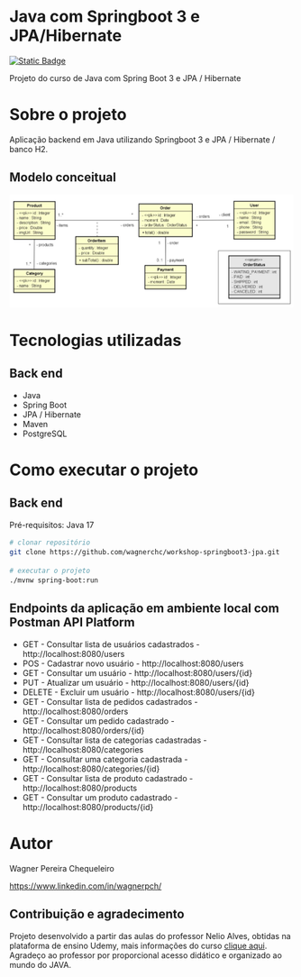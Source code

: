 # Java com Springboot 3 e JPA/Hibernate

[![Static Badge](https://img.shields.io/badge/license-GNU-green)](https://github.com/wagnerchc/workshop-springboot3-jpa/blob/main/LICENSE)

Projeto do curso de Java com Spring Boot 3 e JPA / Hibernate

# Sobre o projeto

Aplicação backend em Java utilizando Springboot 3 e JPA / Hibernate / banco H2.

## Modelo conceitual

![Modelo Conceitual](https://github.com/wagnerchc/assets/blob/main/github-projects-img/git-workshop-springboot3-jpa-modelo-conceitual.jpg)

# Tecnologias utilizadas

## Back end

- Java
- Spring Boot
- JPA / Hibernate
- Maven
- PostgreSQL

# Como executar o projeto

## Back end

Pré-requisitos: Java 17

```bash
# clonar repositório
git clone https://github.com/wagnerchc/workshop-springboot3-jpa.git

# executar o projeto
./mvnw spring-boot:run
```

## Endpoints da aplicação em ambiente local com Postman API Platform

<ul>
    <li>GET - Consultar lista de usuários cadastrados - http://localhost:8080/users</li>
    <li>POS - Cadastrar novo usuário - http://localhost:8080/users</li>
    <li>GET - Consultar um usuário - http://localhost:8080/users/{id}</li>
    <li>PUT - Atualizar um usuário - http://localhost:8080/users/{id}</li>
    <li>DELETE - Excluir um usuário - http://localhost:8080/users/{id}</li>
    <li>GET - Consultar lista de pedidos cadastrados - http://localhost:8080/orders</li>
    <li>GET - Consultar um pedido cadastrado - http://localhost:8080/orders/{id}</li>
    <li>GET - Consultar lista de categorias cadastradas - http://localhost:8080/categories</li>
    <li>GET - Consultar uma categoria cadastrada - http://localhost:8080/categories/{id}</li>
    <li>GET - Consultar lista de produto cadastrado - http://localhost:8080/products</li>
    <li>GET - Consultar um produto cadastrado - http://localhost:8080/products/{id}</li>
</ul>

# Autor

Wagner Pereira Chequeleiro

https://www.linkedin.com/in/wagnerpch/

## Contribuição e agradecimento

Projeto desenvolvido a partir das aulas do professor Nelio Alves, obtidas na plataforma de ensino Udemy, mais informações do curso <a href="https://www.udemy.com/course/java-curso-completo/" target="_blank">clique aqui<a>. Agradeço ao professor por proporcional acesso didático e organizado ao mundo do JAVA.
